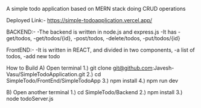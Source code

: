 A simple todo application based on MERN stack doing CRUD operations

Deployed Link:- https://simple-todoapplication.vercel.app/

BACKEND:-
-The backend is written in node.js and express.js
-It has 
   -get/todos, 
   -get/todos/{id},
   -post/todos, 
   -delete/todos, 
   -put/todos/{id}

FrontEND:-
-It is written in REACT, and divided in two components, 
    -a list of todos, 
    -add new todo

How to Build
A) Open terminal
1.) git clone git@github.com:Javesh-Vasu/SimpleTodoApplication.git
2.) cd SimpleTodo/FrontEnd/SimpleTodoApp
3.) npm install
4.) npm run dev

B) Open another terminal
1.) cd SimpleTodo/Backend
2.) npm install
3.) node todoServer.js


